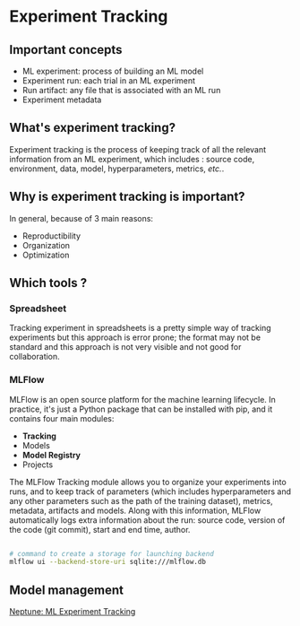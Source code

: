# Experiment Tracking

## Important concepts

- ML experiment: process of building an ML model
- Experiment run: each trial in an ML experiment
- Run artifact: any file that is associated with an ML run
- Experiment metadata

## What's experiment tracking?

Experiment tracking is the process of keeping track of all the relevant information from an ML experiment, which includes : source code, environment, data, model, hyperparameters, metrics, *etc.*.

## Why is experiment tracking is important?

In general, because of 3 main reasons:
- Reproductibility
- Organization
- Optimization

## Which tools ?

### Spreadsheet

Tracking experiment in spreadsheets is a pretty simple way of tracking experiments but this approach is error prone; the format may not be standard and this approach is not very visible and not good for collaboration. 

### MLFlow

MLFlow is an open source platform for the machine learning lifecycle. In practice, it's just a Python package that can be installed with pip, and it contains four main modules:
- **Tracking**
- Models
- **Model Registry**
- Projects

The MLFlow Tracking module allows you to organize your experiments into runs, and to keep track of parameters (which includes hyperparameters and any other parameters such as the path of the training dataset), metrics, metadata, artifacts and models. Along with this information, MLFlow automatically logs extra information about the run: source code, version of the code (git commit), start and end time, author.

```bash

# command to create a storage for launching backend
mlflow ui --backend-store-uri sqlite:///mlflow.db
```

## Model management

[Neptune: ML Experiment Tracking](https://neptune.ai/blog/ml-experiment-tracking)